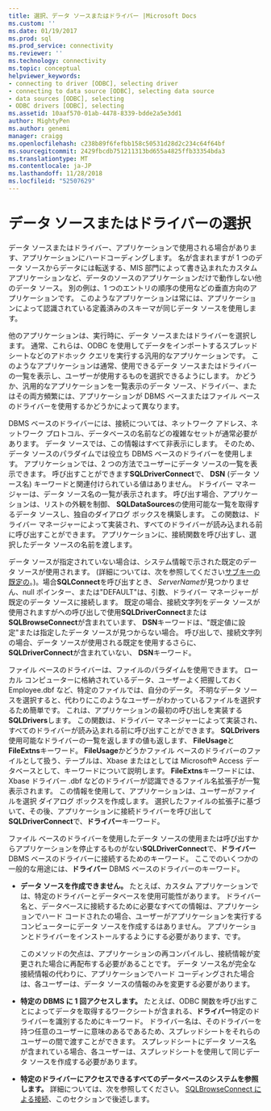 ```yaml
---
title: 選択、データ ソースまたはドライバー |Microsoft Docs
ms.custom: ''
ms.date: 01/19/2017
ms.prod: sql
ms.prod_service: connectivity
ms.reviewer: ''
ms.technology: connectivity
ms.topic: conceptual
helpviewer_keywords:
- connecting to driver [ODBC], selecting driver
- connecting to data source [ODBC], selecting data source
- data sources [ODBC], selecting
- ODBC drivers [ODBC], selecting
ms.assetid: 10aaf570-01ab-4478-8339-bdde2a5e3dd1
author: MightyPen
ms.author: genemi
manager: craigg
ms.openlocfilehash: c238b89f6fefbb158c50531d28d2c234c64f64bf
ms.sourcegitcommit: 2429fbcdb751211313bd655a4825ffb33354bda3
ms.translationtype: MT
ms.contentlocale: ja-JP
ms.lasthandoff: 11/28/2018
ms.locfileid: "52507629"
---
```

# <a name="choosing-a-data-source-or-driver"></a>データ ソースまたはドライバーの選択
データ ソースまたはドライバー、アプリケーションで使用される場合があります、アプリケーションにハードコーディングします。 名が含まれますが 1 つのデータ ソースからデータには転送する、MIS 部門によって書き込まれたカスタム アプリケーションなど、データのソースのアプリケーションだけで動作しない他のデータ ソース。 別の例は、1 つのエントリの順序の使用などの垂直方向のアプリケーションです。 このようなアプリケーションは常には、アプリケーションによって認識されている定義済みのスキーマが同じデータ ソースを使用します。  
  
 他のアプリケーションは、実行時に、データ ソースまたはドライバーを選択します。 通常、これらは、ODBC を使用してデータをインポートするスプレッドシートなどのアドホック クエリを実行する汎用的なアプリケーションです。 このようなアプリケーションは通常、使用できるデータ ソースまたはドライバーの一覧を表示し、ユーザーが使用するものを選択できるようにします。 かどうか、汎用的なアプリケーションを一覧表示のデータ ソース、ドライバー、またはその両方頻繁には、アプリケーションが DBMS ベースまたはファイル ベースのドライバーを使用するかどうかによって異なります。  
  
 DBMS ベースのドライバーには、接続については、ネットワーク アドレス、ネットワーク プロトコル、データベースの名前などの複雑なセットが通常必要があります。 データ ソースでは、この情報はすべて非表示にします。 そのため、データ ソースのパラダイムでは役立ち DBMS ベースのドライバーを使用します。 アプリケーションでは、2 つの方法でユーザーにデータ ソースの一覧を表示できます。 呼び出すことができます**SQLDriverConnect**で、 **DSN** (データ ソース名) キーワードと関連付けられている値はありません。 ドライバー マネージャーは、データ ソース名の一覧が表示されます。 呼び出す場合、アプリケーションは、リストの外観を制御、 **SQLDataSources**の使用可能な一覧を取得するデータ ソースし、独自のダイアログ ボックスを構築します。 この関数は、ドライバー マネージャーによって実装され、すべてのドライバーが読み込まれる前に呼び出すことができます。 アプリケーションに、接続関数を呼び出すし、選択したデータ ソースの名前を渡します。  
  
 データ ソースが指定されていない場合は、システム情報で示された既定のデータ ソースが使用されます。 (詳細については、次を参照してください[サブキーの既定の](../../../odbc/reference/install/default-subkey.md)。)。場合**SQLConnect**を呼び出すとき、 *ServerName*が見つかりません、null ポインター、または"DEFAULT"は、引数、ドライバー マネージャーが既定のデータ ソースに接続します。 既定の場合、接続文字列をデータ ソースが使用されますがへの呼び出しで使用**SQLDriverConnect**または**SQLBrowseConnect**が含まれています、 **DSN**キーワードは、"既定値に設定"または指定したデータ ソースが見つからない場合。 呼び出しで、接続文字列の場合、データ ソースが使用される既定を使用するさらに、 **SQLDriverConnect**が含まれていない、 **DSN**キーワード。  
  
 ファイル ベースのドライバーは、ファイルのパラダイムを使用できます。 ローカル コンピューターに格納されているデータ、ユーザーよく把握しておく Employee.dbf など、特定のファイルでは、自分のデータ。 不明なデータ ソースを選択すると、代わりにこのようなユーザーがわかっているファイルを選択するため簡単です。 これは、アプリケーションの最初の呼び出しを実装する**SQLDrivers**します。 この関数は、ドライバー マネージャーによって実装され、すべてのドライバーが読み込まれる前に呼び出すことができます。 **SQLDrivers**使用可能なドライバーの一覧を返しますの値も返します、 **FileUsage**と**FileExtns**キーワード。 **FileUsage**かどうかファイル ベースのドライバーのファイルとして扱う、テーブルは、Xbase またはとしては Microsoft® Access データベースとして、キーワードについて説明します。 **FileExtns**キーワードには、Xbase ドライバー .dbf などのドライバーが認識できるファイル名拡張子が一覧表示されます。 この情報を使用して、アプリケーションは、ユーザーがファイルを選択 ダイアログ ボックスを作成します。 選択したファイルの拡張子に基づいて、その後、アプリケーションに接続ドライバーを呼び出して**SQLDriverConnect**で、**ドライバー**キーワード。  
  
 ファイル ベースのドライバーを使用したデータ ソースの使用または呼び出すからアプリケーションを停止するものがない**SQLDriverConnect**で、**ドライバー** DBMS ベースのドライバーに接続するためのキーワード。 ここでのいくつかの一般的な用途には、**ドライバー** DBMS ベースのドライバーのキーワード。  
  
-   **データ ソースを作成できません。** たとえば、カスタム アプリケーションでは、特定のドライバーとデータベースを使用可能性があります。 ドライバー名と、データベースに接続するために必要なすべての情報は、アプリケーションでハード コードされたの場合、ユーザーがアプリケーションを実行するコンピューターにデータ ソースを作成するはありません。 アプリケーションとドライバーをインストールするようにする必要があります、です。  
  
     このメソッドの欠点は、アプリケーションの再コンパイルし、接続情報が変更された場合に再配布する必要があることです。 データ ソース名が完全な接続情報の代わりに、アプリケーションでハード コーディングされた場合は、各ユーザーは、データ ソースの情報のみを変更する必要があります。  
  
-   **特定の DBMS に 1 回アクセスします。** たとえば、ODBC 関数を呼び出すことによってデータを取得するワークシートが含まれる、**ドライバー**特定のドライバーを識別するためにキーワード。 ドライバー名は、そのドライバーを持つ任意のユーザーに意味のあるであるため、スプレッドシートをそれらのユーザーの間で渡すことができます。 スプレッドシートにデータ ソース名が含まれている場合、各ユーザーは、スプレッドシートを使用して同じデータ ソースを作成する必要があります。  
  
-   **特定のドライバーにアクセスできるすべてのデータベースのシステムを参照します。** 詳細については、次を参照してください。 [SQLBrowseConnect による接続](../../../odbc/reference/develop-app/connecting-with-sqlbrowseconnect.md)、このセクションで後述します。
